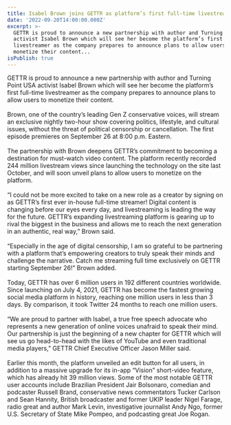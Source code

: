 ```yaml
---
title: Isabel Brown joins GETTR as platform’s first full-time livestreamer
date: '2022-09-20T14:00:00.000Z'
excerpt: >-
  GETTR is proud to announce a new partnership with author and Turning Point USA
  activist Isabel Brown which will see her become the platform’s first full-time
  livestreamer as the company prepares to announce plans to allow users to
  monetize their content...
isPublish: true
---
```


GETTR is proud to announce a new partnership with author and Turning Point USA activist Isabel Brown which will see her become the platform’s first full-time livestreamer as the company prepares to announce plans to allow users to monetize their content.  
   
Brown, one of the country’s leading Gen Z conservative voices, will stream an exclusive nightly two-hour show covering politics, lifestyle, and cultural issues, without the threat of political censorship or cancellation. The first episode premieres on September 26 at 8:00 p.m. Eastern.  
   
The partnership with Brown deepens GETTR’s commitment to becoming a destination for must-watch video content. The platform recently recorded 244 million livestream views since launching the technology on the site last October, and will soon unveil plans to allow users to monetize on the platform.  
   
“I could not be more excited to take on a new role as a creator by signing on as GETTR’s first ever in-house full-time streamer! Digital content is changing before our eyes every day, and livestreaming is leading the way for the future. GETTR’s expanding livestreaming platform is gearing up to rival the biggest in the business and allows me to reach the next generation in an authentic, real way,” Brown said.  
   
“Especially in the age of digital censorship, I am so grateful to be partnering with a platform that’s empowering creators to truly speak their minds and challenge the narrative. Catch me streaming full time exclusively on GETTR starting September 26!” Brown added.  
   
Today, GETTR has over 6 million users in 192 different countries worldwide. Since launching on July 4, 2021, GETTR has become the fastest growing social media platform in history, reaching one million users in less than 3 days. By comparison, it took Twitter 24 months to reach one million users.  
   
“We are proud to partner with Isabel, a true free speech advocate who represents a new generation of online voices unafraid to speak their mind. Our partnership is just the beginning of a new chapter for GETTR which will see us go head-to-head with the likes of YouTube and even traditional media players,” GETTR Chief Executive Officer Jason Miller said.  
   
Earlier this month, the platform unveiled an edit button for all users, in addition to a massive upgrade for its in-app “Vision” short-video feature, which has already hit 39 million views. Some of the most notable GETTR user accounts include Brazilian President Jair Bolsonaro, comedian and podcaster Russell Brand, conservative news commentators Tucker Carlson and Sean Hannity, British broadcaster and former UKIP leader Nigel Farage, radio great and author Mark Levin, investigative journalist Andy Ngo, former U.S. Secretary of State Mike Pompeo, and podcasting great Joe Rogan.
